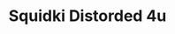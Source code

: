 ---
slug: squidki-distorded-4u
title: Squidki Distorded 4u
description: "Squidki Distorded 4u is an exciting online game. Play for free directly in your browser!"
icon: /images/new_mods/Sprunki Distorded 4u.png
url: https://wowtbc.net/sprunkin/sprunki-distorded/index.html
previewImage: /images/new_mods/Sprunki Distorded 4u.png
type: new mods

# SEO配置
seo:
  title: "Squidki Distorded 4u - Play Free Online Game | Fun Browser Games"
  description: "Squidki Distorded 4u - Play this fun online game for free in your browser. No download required!"
  ogImage: "/images/new_mods/Sprunki Distorded 4u.png"
  keywords: "squidki-distorded-4u, online game, browser game, free game, new mods game, play online"

videoUrls:
  - https://www.youtube.com/embed/example1
  - https://www.youtube.com/embed/example2

whyPlay:
  title: "Why Play Squidki Distorded 4u?"
  items:
    - "Immersive Gameplay: Squidki Distorded 4u offers an engaging and immersive gaming experience that will keep you entertained for hours"
    - "Challenging Levels: Test your skills with increasingly difficult challenges and obstacles"
    - "Beautiful Graphics: Enjoy stunning visuals and smooth animations that bring the game world to life"
    - "Regular Updates: New content and features are added regularly to keep the game fresh and exciting"
    - "Free to Play: Experience all the fun without spending a penny"
    - "Community Features: Connect with other players, share strategies, and compete for high scores"
    - "Cross-Platform: Play on any device with a web browser, no downloads required"

features:
  title: "Key Features of Squidki Distorded 4u"
  image: "/images/new_mods/Sprunki Distorded 4u.png"
  items:
    - "Intuitive Controls: Easy to learn controls make Squidki Distorded 4u accessible for players of all skill levels"
    - "Multiple Game Modes: Enjoy various gameplay options that provide different challenges and experiences"
    - "Character Customization: Personalize your gaming experience with unique characters and items"
    - "Achievement System: Complete special tasks to earn rewards and recognition"
    - "Leaderboards: Compete with players worldwide and see who can achieve the highest scores"

characteristics:
  title: "Game Characteristics"
  image: "/images/new_mods/Sprunki Distorded 4u.png"
  items:
    - "Genre: New mods game with elements of strategy and skill"
    - "Difficulty: Suitable for both casual gamers and those seeking a challenge"
    - "Play Time: Quick sessions or extended gameplay, depending on your preference"
    - "Art Style: Vibrant and engaging visuals that enhance the gaming experience"
    - "Sound Design: Immersive audio that complements the gameplay perfectly"

info: "Squidki Distorded 4u is an exciting online game that offers players a unique and engaging gaming experience. With its intuitive controls, stunning visuals, and challenging gameplay, Squidki Distorded 4u provides hours of entertainment for players of all ages and skill levels. Whether you're looking for a quick gaming session during a break or an extended play session, Squidki Distorded 4u delivers an immersive experience that will keep you coming back for more. The game features multiple levels of increasing difficulty, ensuring that players are constantly challenged as they progress. With regular updates adding new content and features, Squidki Distorded 4u remains fresh and exciting, providing endless entertainment options for its growing community of players."

howToPlayIntro: "Welcome to Squidki Distorded 4u! This guide will walk you through the basics and help you master the game. Whether you're a beginner or looking to improve your skills, these tips and instructions will enhance your gaming experience."

howToPlaySteps:
  - title: "Getting Started"
    description: "Begin your Squidki Distorded 4u adventure by familiarizing yourself with the controls. Use your keyboard or mouse to navigate through the game interface. The tutorial will guide you through the basic mechanics and help you understand the objectives."
  - title: "Understanding the Objectives"
    description: "In Squidki Distorded 4u, your main goal is to progress through levels by completing specific objectives. Each level presents unique challenges that require different strategies and approaches."
  - title: "Mastering the Controls"
    description: "Practice using the controls to improve your precision and reaction time. Squidki Distorded 4u requires quick reflexes and strategic thinking to overcome obstacles and defeat opponents."
  - title: "Utilizing Power-ups"
    description: "Collect power-ups throughout the game to enhance your abilities and overcome difficult challenges. Each power-up offers unique advantages that can be crucial for success."
  - title: "Developing Strategies"
    description: "As you progress in Squidki Distorded 4u, develop effective strategies for different scenarios. Analyze patterns, anticipate challenges, and adapt your approach to maximize your performance."

faq:
  title: "Frequently Asked Questions about Squidki Distorded 4u"
  items:
    - question: "Is Squidki Distorded 4u free to play?"
      answer: "Yes, Squidki Distorded 4u is completely free to play directly in your web browser. No downloads or purchases are required to enjoy the full game experience."
    - question: "Can I play Squidki Distorded 4u on mobile devices?"
      answer: "Yes, Squidki Distorded 4u is optimized for both desktop and mobile play. You can enjoy the game on any device with a web browser and internet connection."
    - question: "Are there any in-game purchases?"
      answer: "While Squidki Distorded 4u is free to play, there may be optional in-game purchases available for cosmetic items or additional features that don't affect core gameplay."
    - question: "How often is Squidki Distorded 4u updated?"
      answer: "The developers regularly update Squidki Distorded 4u with new content, features, and improvements based on player feedback and game performance."
    - question: "Can I play Squidki Distorded 4u offline?"
      answer: "Currently, Squidki Distorded 4u requires an internet connection to play as it's a browser-based online game."
    - question: "Is Squidki Distorded 4u suitable for children?"
      answer: "Yes, Squidki Distorded 4u is designed to be family-friendly and suitable for players of all ages."
    - question: "How do I report bugs or issues?"
      answer: "If you encounter any problems while playing Squidki Distorded 4u, you can report them through the game's support page or contact the developers directly through their website."
    - question: "Still Have Questions?"
      answer: "If you have additional questions about Squidki Distorded 4u that aren't covered in this FAQ, please visit our support center or contact our customer service team for assistance."
---